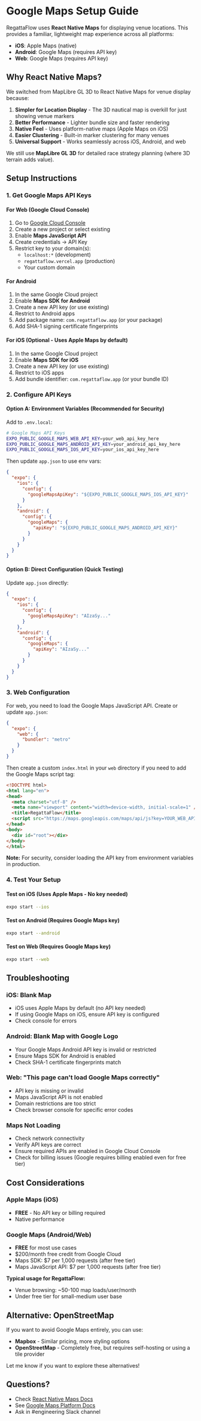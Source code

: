 # Google Maps Setup Guide

RegattaFlow uses **React Native Maps** for displaying venue locations. This provides a familiar, lightweight map experience across all platforms:

- **iOS**: Apple Maps (native)
- **Android**: Google Maps (requires API key)
- **Web**: Google Maps (requires API key)

## Why React Native Maps?

We switched from MapLibre GL 3D to React Native Maps for venue display because:

1. **Simpler for Location Display** - The 3D nautical map is overkill for just showing venue markers
2. **Better Performance** - Lighter bundle size and faster rendering
3. **Native Feel** - Uses platform-native maps (Apple Maps on iOS)
4. **Easier Clustering** - Built-in marker clustering for many venues
5. **Universal Support** - Works seamlessly across iOS, Android, and web

We still use **MapLibre GL 3D** for detailed race strategy planning (where 3D terrain adds value).

## Setup Instructions

### 1. Get Google Maps API Keys

#### For Web (Google Cloud Console)
1. Go to [Google Cloud Console](https://console.cloud.google.com/)
2. Create a new project or select existing
3. Enable **Maps JavaScript API**
4. Create credentials → API Key
5. Restrict key to your domain(s):
   - `localhost:*` (development)
   - `regattaflow.vercel.app` (production)
   - Your custom domain

#### For Android
1. In the same Google Cloud project
2. Enable **Maps SDK for Android**
3. Create a new API key (or use existing)
4. Restrict to Android apps
5. Add package name: `com.regattaflow.app` (or your package)
6. Add SHA-1 signing certificate fingerprints

#### For iOS (Optional - Uses Apple Maps by default)
1. In the same Google Cloud project
2. Enable **Maps SDK for iOS**
3. Create a new API key (or use existing)
4. Restrict to iOS apps
5. Add bundle identifier: `com.regattaflow.app` (or your bundle ID)

### 2. Configure API Keys

#### Option A: Environment Variables (Recommended for Security)
Add to `.env.local`:
```bash
# Google Maps API Keys
EXPO_PUBLIC_GOOGLE_MAPS_WEB_API_KEY=your_web_api_key_here
EXPO_PUBLIC_GOOGLE_MAPS_ANDROID_API_KEY=your_android_api_key_here
EXPO_PUBLIC_GOOGLE_MAPS_IOS_API_KEY=your_ios_api_key_here
```

Then update `app.json` to use env vars:
```json
{
  "expo": {
    "ios": {
      "config": {
        "googleMapsApiKey": "${EXPO_PUBLIC_GOOGLE_MAPS_IOS_API_KEY}"
      }
    },
    "android": {
      "config": {
        "googleMaps": {
          "apiKey": "${EXPO_PUBLIC_GOOGLE_MAPS_ANDROID_API_KEY}"
        }
      }
    }
  }
}
```

#### Option B: Direct Configuration (Quick Testing)
Update `app.json` directly:
```json
{
  "expo": {
    "ios": {
      "config": {
        "googleMapsApiKey": "AIzaSy..."
      }
    },
    "android": {
      "config": {
        "googleMaps": {
          "apiKey": "AIzaSy..."
        }
      }
    }
  }
}
```

### 3. Web Configuration

For web, you need to load the Google Maps JavaScript API. Create or update `app.json`:

```json
{
  "expo": {
    "web": {
      "bundler": "metro"
    }
  }
}
```

Then create a custom `index.html` in your `web` directory if you need to add the Google Maps script tag:

```html
<!DOCTYPE html>
<html lang="en">
<head>
  <meta charset="utf-8" />
  <meta name="viewport" content="width=device-width, initial-scale=1" />
  <title>RegattaFlow</title>
  <script src="https://maps.googleapis.com/maps/api/js?key=YOUR_WEB_API_KEY&libraries=places"></script>
</head>
<body>
  <div id="root"></div>
</body>
</html>
```

**Note:** For security, consider loading the API key from environment variables in production.

### 4. Test Your Setup

#### Test on iOS (Uses Apple Maps - No key needed)
```bash
expo start --ios
```

#### Test on Android (Requires Google Maps key)
```bash
expo start --android
```

#### Test on Web (Requires Google Maps key)
```bash
expo start --web
```

## Troubleshooting

### iOS: Blank Map
- iOS uses Apple Maps by default (no API key needed)
- If using Google Maps on iOS, ensure API key is configured
- Check console for errors

### Android: Blank Map with Google Logo
- Your Google Maps Android API key is invalid or restricted
- Ensure Maps SDK for Android is enabled
- Check SHA-1 certificate fingerprints match

### Web: "This page can't load Google Maps correctly"
- API key is missing or invalid
- Maps JavaScript API is not enabled
- Domain restrictions are too strict
- Check browser console for specific error codes

### Maps Not Loading
- Check network connectivity
- Verify API keys are correct
- Ensure required APIs are enabled in Google Cloud Console
- Check for billing issues (Google requires billing enabled even for free tier)

## Cost Considerations

### Apple Maps (iOS)
- **FREE** - No API key or billing required
- Native performance

### Google Maps (Android/Web)
- **FREE** for most use cases
- $200/month free credit from Google Cloud
- Maps SDK: $7 per 1,000 requests (after free tier)
- Maps JavaScript API: $7 per 1,000 requests (after free tier)

**Typical usage for RegattaFlow:**
- Venue browsing: ~50-100 map loads/user/month
- Under free tier for small-medium user base

## Alternative: OpenStreetMap

If you want to avoid Google Maps entirely, you can use:
- **Mapbox** - Similar pricing, more styling options
- **OpenStreetMap** - Completely free, but requires self-hosting or using a tile provider

Let me know if you want to explore these alternatives!

## Questions?

- Check [React Native Maps Docs](https://github.com/react-native-maps/react-native-maps)
- See [Google Maps Platform Docs](https://developers.google.com/maps/documentation)
- Ask in #engineering Slack channel
